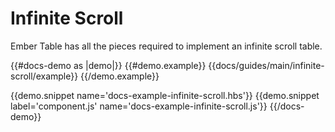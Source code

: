 # Infinite Scroll

Ember Table has all the pieces required to implement an infinite scroll table.

{{#docs-demo as |demo|}}
  {{#demo.example}}
    {{docs/guides/main/infinite-scroll/example}}
  {{/demo.example}}

  {{demo.snippet name='docs-example-infinite-scroll.hbs'}}
  {{demo.snippet label='component.js' name='docs-example-infinite-scroll.js'}}
{{/docs-demo}}